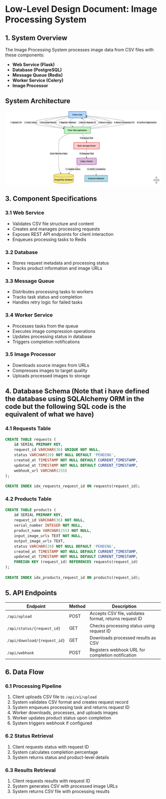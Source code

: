 # Low-Level Design Document: Image Processing System

## 1. System Overview
The Image Processing System processes image data from CSV files with these components:
- **Web Service (Flask)**
- **Database (PostgreSQL)**
- **Message Queue (Redis)**
- **Worker Service (Celery)**
- **Image Processor**

## System Architecture

![System Architecture Diagram](docs/images/lld.png)

## 3. Component Specifications

### 3.1 Web Service
- Validates CSV file structure and content
- Creates and manages processing requests
- Exposes REST API endpoints for client interaction
- Enqueues processing tasks to Redis

### 3.2 Database
- Stores request metadata and processing status
- Tracks product information and image URLs

### 3.3 Message Queue
- Distributes processing tasks to workers
- Tracks task status and completion
- Handles retry logic for failed tasks

### 3.4 Worker Service
- Processes tasks from the queue
- Executes image compression operations
- Updates processing status in database
- Triggers completion notifications

### 3.5 Image Processor
- Downloads source images from URLs
- Compresses images to target quality
- Uploads processed images to storage

## 4. Database Schema (Note that i have defined the database using SQLAlchemy ORM in the code but the following SQL code is the equivalent of what we have)

### 4.1 Requests Table
```sql
CREATE TABLE requests (
    id SERIAL PRIMARY KEY,
    request_id VARCHAR(36) UNIQUE NOT NULL,
    status VARCHAR(20) NOT NULL DEFAULT 'PENDING',
    created_at TIMESTAMP NOT NULL DEFAULT CURRENT_TIMESTAMP,
    updated_at TIMESTAMP NOT NULL DEFAULT CURRENT_TIMESTAMP,
    webhook_url VARCHAR(255)
);

CREATE INDEX idx_requests_request_id ON requests(request_id);
```

### 4.2 Products Table
```sql
CREATE TABLE products (
    id SERIAL PRIMARY KEY,
    request_id VARCHAR(36) NOT NULL,
    serial_number INTEGER NOT NULL,
    product_name VARCHAR(255) NOT NULL,
    input_image_urls TEXT NOT NULL,
    output_image_urls TEXT,
    status VARCHAR(20) NOT NULL DEFAULT 'PENDING',
    created_at TIMESTAMP NOT NULL DEFAULT CURRENT_TIMESTAMP,
    updated_at TIMESTAMP NOT NULL DEFAULT CURRENT_TIMESTAMP,
    FOREIGN KEY (request_id) REFERENCES requests(request_id)
);

CREATE INDEX idx_products_request_id ON products(request_id);
```

## 5. API Endpoints

| Endpoint | Method | Description |
|----------|--------|-------------|
| `/api/upload` | POST | Accepts CSV file, validates format, returns request ID |
| `/api/status/{request_id}` | GET | Checks processing status using request ID |
| `/api/download/{request_id}` | GET | Downloads processed results as CSV |
| `/api/webhook` | POST | Registers webhook URL for completion notification |

## 6. Data Flow

### 6.1 Processing Pipeline
1. Client uploads CSV file to `/api/v1/upload`
2. System validates CSV format and creates request record
3. System enqueues processing task and returns request ID
4. Worker downloads, processes, and uploads images
5. Worker updates product status upon completion
6. System triggers webhook if configured

### 6.2 Status Retrieval
1. Client requests status with request ID
2. System calculates completion percentage
3. System returns status and product-level details

### 6.3 Results Retrieval
1. Client requests results with request ID
2. System generates CSV with processed image URLs
3. System returns CSV file with processing results